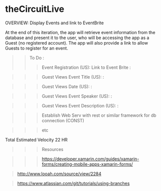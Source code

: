 # theCircuitLive


OVERVIEW: Display Events and link to EventBrite

At the end of this iteration, the app will retrieve event information from the database and present it to the user, who will be accessing the app as a Guest (no registered account).  The app will also provide a link to allow Guests to register for an event.
>>To Do : 
>>>Event Registration (US): Link to Event Brite :

>>>Guest Views Event Title (US): :

>>>Guest Views Date (US): :

>>>Guest Views Event Speaker (US): :

>>>Guest Views Event Description (US): :

>>>Establish Web Serv with rest or similar framework for db connection (CONST)
 
>>>etc

Total Estimated Velocity
22 HR



>>>Resources

>>>https://developer.xamarin.com/guides/xamarin-forms/creating-mobile-apps-xamarin-forms/ 

>http://www.looah.com/source/view/2284

>https://www.atlassian.com/git/tutorials/using-branches


